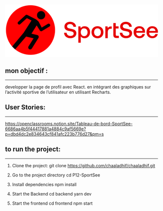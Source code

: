 ![p12: SportSee](/frontend//logo.png)

## mon objectif :
--------------------------------
developper la page de profil avec React. en intégrant des graphiques sur l’activité sportive de l’utilisateur en utilisant Recharts.

## User Stories:
--------------
https://openclassrooms.notion.site/Tableau-de-bord-SportSee-6686aa4b5f44417881a4884c9af5669e?p=dbd4dc2e834643cf841afc223b776d27&pm=s

## to run the project:
-----------------------
1. Clone the project:
  git clone https://github.com/chaaladhif/chaaladhif.git

2. Go to the project directory
  cd P12-SportSee

3. Install dependencies
  npm install

4. Start the Backend
  cd backend
  yarn dev
5. Start the frontend
  cd frontend
  npm start
